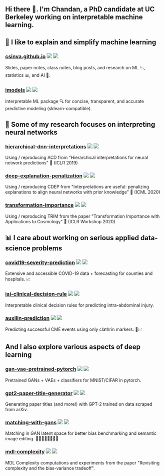 ## Hi there 👋. I'm Chandan, a PhD candidate at UC Berkeley working on interpretable machine learning.



## 🤖 I like to explain and simplify machine learning


### [csinva.github.io](https://github.com/csinva/csinva.github.io) ![](https://img.shields.io/github/stars/csinva/csinva.github.io?color=blue&style=flat-square) ![](https://img.shields.io/github/forks/csinva/csinva.github.io?color=blue&style=flat-square)

Slides, paper notes, class notes, blog posts, and research on ML 📉, statistics 📊, and AI 🤖.

### [imodels](https://github.com/csinva/imodels) ![](https://img.shields.io/github/stars/csinva/imodels?color=blue&style=flat-square) ![](https://img.shields.io/github/forks/csinva/imodels?color=blue&style=flat-square)

Interpretable ML package 🔍 for concise, transparent, and accurate predictive modeling (sklearn-compatible).

## 🧠 Some of my research focuses on interpreting neural networks


### [hierarchical-dnn-interpretations](https://github.com/csinva/hierarchical-dnn-interpretations) ![](https://img.shields.io/github/stars/csinva/hierarchical-dnn-interpretations?color=blue&style=flat-square) ![](https://img.shields.io/github/forks/csinva/hierarchical-dnn-interpretations?color=blue&style=flat-square)

Using / reproducing ACD from "Hierarchical interpretations for neural network predictions" 🧠 (ICLR 2019)

### [deep-explanation-penalization](https://github.com/laura-rieger/deep-explanation-penalization) ![](https://img.shields.io/github/stars/laura-rieger/deep-explanation-penalization?color=blue&style=flat-square) ![](https://img.shields.io/github/forks/laura-rieger/deep-explanation-penalization?color=blue&style=flat-square)

Using / reproducing CDEP from "Interpretations are useful: penalizing explanations to align neural networks with prior knowledge"  🔨 (ICML 2020)


### [transformation-importance](https://github.com/csinva/transformation-importance) ![](https://img.shields.io/github/stars/csinva/transformation-importance?color=blue&style=flat-square) ![](https://img.shields.io/github/forks/csinva/transformation-importance?color=blue&style=flat-square)

Using / reproducing TRIM from the paper "Transformation Importance with Applications to Cosmology" 🌌 (ICLR Workshop 2020)

## 📊 I care about working on serious applied data-science problems

### [covid19-severity-prediction](https://github.com/Yu-Group/covid19-severity-prediction) ![](https://img.shields.io/github/stars/Yu-Group/covid19-severity-prediction?color=blue&style=flat-square) ![](https://img.shields.io/github/forks/Yu-Group/covid19-severity-prediction?color=blue&style=flat-square)

Extensive and accessible COVID-19 data + forecasting for counties and hospitals. 📈

### [iai-clinical-decision-rule](https://github.com/csinva/iai-clinical-decision-rule) ![](https://img.shields.io/github/stars/csinva/iai-clinical-decision-rule?color=blue&style=flat-square) ![](https://img.shields.io/github/forks/csinva/iai-clinical-decision-rule?color=blue&style=flat-square)

Interpretable clinical decision rules for predicting intra-abdominal injury.

### [auxilin-prediction](https://github.com/csinva/auxilin-prediction) ![](https://img.shields.io/github/stars/csinva/auxilin-prediction?color=blue&style=flat-square) ![](https://img.shields.io/github/forks/csinva/auxilin-prediction?color=blue&style=flat-square)

Predicting successful CME events using only clathrin markers. 🦠📈


## And I also explore various aspects of deep learning

### [gan-vae-pretrained-pytorch](https://github.com/csinva/gan-vae-pretrained-pytorch) ![](https://img.shields.io/github/stars/csinva/gan-vae-pretrained-pytorch?color=blue&style=flat-square) ![](https://img.shields.io/github/forks/csinva/gan-vae-pretrained-pytorch?color=blue&style=flat-square)

Pretrained GANs + VAEs + classifiers for MNIST/CIFAR in pytorch.

### [gpt2-paper-title-generator](https://github.com/csinva/gpt2-paper-title-generator) ![](https://img.shields.io/github/stars/csinva/gpt2-paper-title-generator?color=blue&style=flat-square) ![](https://img.shields.io/github/forks/csinva/gpt2-paper-title-generator?color=blue&style=flat-square)

Generating paper titles (and more!) with GPT-2 trained on data scraped from arXiv.

### [matching-with-gans](https://github.com/csinva/matching-with-gans) ![](https://img.shields.io/github/stars/csinva/matching-with-gans?color=blue&style=flat-square) ![](https://img.shields.io/github/forks/csinva/matching-with-gans?color=blue&style=flat-square)

Matching in GAN latent space for better bias benchmarking and semantic image editing. 👶🏻🧒🏾👩👱👴🏾


### [mdl-complexity](https://github.com/csinva/mdl-complexity) ![](https://img.shields.io/github/stars/csinva/mdl-complexity?color=blue&style=flat-square) ![](https://img.shields.io/github/forks/csinva/mdl-complexity?color=blue&style=flat-square)

MDL Complexity computations and experiments from the paper "Revisiting complexity and the bias-variance tradeoff".


